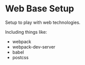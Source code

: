# Web Base Setup

Setup to play with web technologies.

Including things like:

- webpack
- webpack-dev-server
- babel
- postcss
